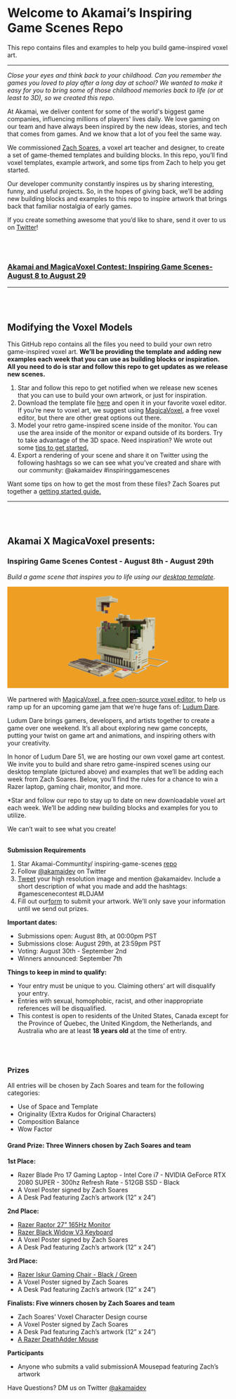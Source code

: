 # Welcome to Akamai’s Inspiring Game Scenes Repo

This repo contains files and examples to help you build game-inspired voxel art. 

------



*Close your eyes and think back to your childhood. Can you remember the games you loved to play after a long day at school? We wanted to make it easy for you to bring some of those childhood memories back to life (or at least to 3D), so we created this repo.* 

At Akamai, we deliver content for some of the world's biggest game companies, influencing millions of players' lives daily. We love gaming on our team and have always been inspired by the new ideas, stories, and tech that comes from games. And we know that a lot of you feel the same way. 

We commissioned [Zach Soares](https://twitter.com/Voxels), a voxel art teacher and designer, to create a set of game-themed templates and building blocks. In this repo, you’ll find voxel templates, example artwork, and some tips from Zach to help you get started. 

Our developer community constantly inspires us by sharing interesting, funny, and useful projects. So, in the hopes of giving back, we’ll be adding new building blocks and examples to this repo to inspire artwork that brings back that familiar nostalgia of early games. 

If you create something awesome that you’d like to share, send it over to us on [Twitter](https://twitter.com/akamaidev)!

<br></br>

### [Akamai and MagicaVoxel Contest: Inspiring Game Scenes- August 8 to August 29](#Inspiring-Game-Scenes-Contest-August-8th-August-29th)

------


<br></br>
## Modifying the Voxel Models

This GitHub repo contains all the files you need to build your own retro game-inspired voxel art. **We’ll be providing the template and adding new examples each week that you can use as building blocks or inspiration. All you need to do is star and follow this repo to get updates as we release new scenes.**

1. Star and follow this repo to get notified when we release new scenes that you can use to build your own artwork, or just for inspiration. 
2. Download the template file [here](https://github.com/Akamai-Community/inspiring-game-scenes/tree/main/models/desktop-template) and open it in your favorite voxel editor. If you’re new to voxel art, we suggest using [MagicaVoxel](https://ephtracy.github.io/), a free voxel editor, but there are other great options out there.
3. Model your retro game-inspired scene inside of the monitor. You can use the area inside of the monitor or expand outside of its borders. Try to take advantage of the 3D space. Need inspiration? We wrote out some [tips to get started.](https://github.com/Akamai-Community/inspiring-game-scenes/tree/main/models#readme)
4. Export a rendering of your scene and share it on Twitter using the following hashtags so we can see what you’ve created and share with our community: @akamaidev #inspiringgamescenes 

Want some tips on how to get the most from these files? Zach Soares put together a [getting started guide.](https://github.com/Akamai-Community/inspiring-game-scenes/tree/main/models#readme) 

------

<br></br>

## Akamai X MagicaVoxel presents: 

### Inspiring Game Scenes Contest - August 8th - August 29th 

*Build a game scene that inspires you to life using our [*desktop template*](https://github.com/Akamai-Community/inspiring-game-scenes/tree/main/models/desktop-template)*.

*![img](https://github.com/Akamai-Community/inspiring-game-scenes/blob/main/assets/img/main-readme-imgs/desktoptemplate-main.png)* 

We partnered with [MagicaVoxel, a free open-source voxel editor,](https://ephtracy.github.io/) to help us ramp up for an upcoming game jam that we’re huge fans of: [Ludum Dare](https://ldjam.com/). 

Ludum Dare brings gamers, developers, and artists together to create a game over one weekend. It’s all about exploring new game concepts, putting your twist on game art and animations, and inspiring others with your creativity. 

In honor of Ludum Dare 51, we are hosting our own voxel game art contest. We invite you to build and share retro game-inspired scenes using our desktop template (pictured above) and examples that we’ll be adding each week from Zach Soares. Below, you’ll find the rules for a chance to win a Razer laptop, gaming chair, monitor, and more. 

*Star and follow our repo to stay up to date on new downloadable voxel art each week. We’ll be adding new building blocks and examples for you to utilize. 

We can’t wait to see what you create!
<br></br>

**Submission Requirements**

1. Star Akamai-Communtity/ inspiring-game-scenes [repo](https://github.com/Akamai-Community/inspiring-game-scenes)
2. Follow [@akamaidev](https://twitter.com/akamaidev) on Twitter 
3. [Tweet](https://twitter.com/intent/tweet?text=%5BDescription%20of%20your%20submission%5D%20%40akamaidev%20%23gamescenescontest%20%23LDJAM%20%5BUpload%20Image%5D) your high resolution image and mention @akamaidev. Include a short description of what you made and add the hashtags: #gamescenecontest #LDJAM
4. Fill out our[form](https://learnakamai.typeform.com/to/S1lZB9Fs) to submit your artwork. We’ll only save your information until we send out prizes.



**Important dates:**

- Submissions open: August 8th, at 00:00pm PST
- Submissions close: August 29th, at 23:59pm PST
- Voting: August 30th - September 2nd
- Winners announced: September 7th



**Things to keep in mind to qualify:**

- Your entry must be unique to you. Claiming others’ art will disqualify your entry.
- Entries with sexual, homophobic, racist, and other inappropriate references will be disqualified.
- This contest is open to residents of the United States, Canada except for the Province of Quebec, the United Kingdom, the Netherlands, and Australia who are at least **18 years old** at the time of entry.

<br></br>

### **Prizes**

All entries will be chosen by Zach Soares and team for the following categories:

- Use of Space and Template
- Originality (Extra Kudos for Original Characters)
- Composition Balance
- Wow Factor



#### Grand Prize: Three Winners chosen by Zach Soares and team

**1st Place:** 

- Razer Blade Pro 17 Gaming Laptop - Intel Core i7 - NVIDIA GeForce RTX 2080 SUPER - 300hz Refresh Rate - 512GB SSD - Black 
- A Voxel Poster signed by Zach Soares
- A Desk Pad featuring Zach’s artwork (12” x 24”)

  

**2nd Place:**

- [Razer Raptor 27” 165Hz Monitor](https://www.razer.com/gaming-monitors/razer-raptor-27/RZ39-03500100-R3U1) 
- [Razer Black Widow V3 Keyboard](https://www.razer.com/gaming-keyboards/Razer-BlackWidow-V3-Pro/RZ03-03530200-R3U1) 
- A Voxel Poster signed by Zach Soares
- A Desk Pad featuring Zach’s artwork (12” x 24”)

  

**3rd Place:**

- [Razer Iskur Gaming Chair - Black / Green](https://www.razer.com/gaming-chairs/Razer-Iskur/RZ38-02770100-R3U1)
- A Voxel Poster signed by Zach Soares
- A Desk Pad featuring Zach’s artwork (12” x 24”)

  

**Finalists: Five winners chosen by Zach Soares and team**

- Zach Soares’ Voxel Character Design course
- A Voxel Poster signed by Zach Soares
- A Desk Pad featuring Zach’s artwork (12” x 24”)
- [A Razer DeathAdder Mouse](https://www.razer.com/gaming-mice/razer-deathadder-v2)



**Participants** 

- Anyone who submits a valid submissionA Mousepad featuring Zach’s artwork 



Have Questions? DM us on Twitter [@akamaidev](https://twitter.com/akamaidev)
